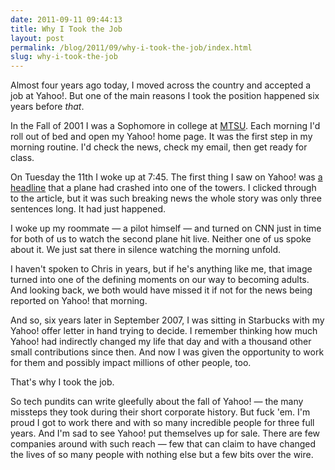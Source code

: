 ```yaml
---
date: 2011-09-11 09:44:13
title: Why I Took the Job
layout: post
permalink: /blog/2011/09/why-i-took-the-job/index.html
slug: why-i-took-the-job
---
```

Almost four years ago today, I moved across the country and accepted a job at Yahoo!. But one of the main reasons I took the position happened six years before _that_.

In the Fall of 2001 I was a Sophomore in college at [MTSU](http://mtsu.edu/). Each morning I'd roll out of bed and open my Yahoo! home page. It was the first step in my morning routine. I'd check the news, check my email, then get ready for class.

On Tuesday the 11th I woke up at 7:45. The first thing I saw on Yahoo! was [a headline](http://web.archive.org/web/20010911205959/http://www.yahoo.com/) that a plane had crashed into one of the towers. I clicked through to the article, but it was such breaking news the whole story was only three sentences long. It had just happened.

I woke up my roommate &mdash; a pilot himself &mdash; and turned on CNN just in time for both of us to watch the second plane hit live. Neither one of us spoke about it. We just sat there in silence watching the morning unfold.

I haven't spoken to Chris in years, but if he's anything like me, that image turned into one of the defining moments on our way to becoming adults. And looking back, we both would have missed it if not for the news being reported on Yahoo! that morning.

And so, six years later in September 2007, I was sitting in Starbucks with my Yahoo! offer letter in hand trying to decide. I remember thinking how much Yahoo! had indirectly changed my life that day and with a thousand other small contributions since then. And now I was given the opportunity to work for them and possibly impact millions of other people, too.

That's why I took the job.

So tech pundits can write gleefully about the fall of Yahoo! &mdash; the many missteps they took during their short corporate history. But fuck 'em. I'm proud I got to work there and with so many incredible people for three full years. And I'm sad to see Yahoo! put themselves up for sale. There are few companies around with such reach &mdash; few that can claim to have changed the lives of so many people with nothing else but a few bits over the wire.
